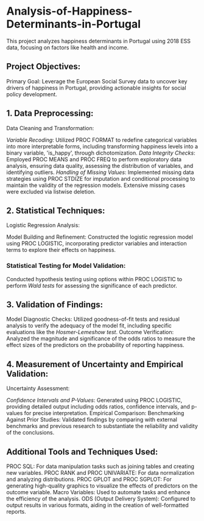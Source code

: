 # Analysis-of-Happiness-Determinants-in-Portugal
This project analyzes happiness determinants in Portugal using 2018 ESS data, focusing on factors like health and income.
## Project Objectives:

Primary Goal: Leverage the European Social Survey data to uncover key drivers of happiness in Portugal, providing actionable insights for social policy development.

## 1. Data Preprocessing:
Data Cleaning and Transformation:

*Variable Recoding*: Utilized PROC FORMAT to redefine categorical variables into more interpretable forms, including transforming happiness levels into a binary variable, 'is_happy', through dichotomization.
*Data Integrity Checks*: Employed PROC MEANS and PROC FREQ to perform exploratory data analysis, ensuring data quality, assessing the distribution of variables, and identifying outliers.
*Handling of Missing Values*: Implemented missing data strategies using PROC STDIZE for imputation and conditional processing to maintain the validity of the regression models. Extensive missing cases were excluded via listwise deletion.
## 2. Statistical Techniques:
Logistic Regression Analysis:

Model Building and Refinement: Constructed the logistic regression model using PROC LOGISTIC, incorporating predictor variables and interaction terms to explore their effects on happiness.
### Statistical Testing for Model Validation: 
Conducted hypothesis testing using options within PROC LOGISTIC to perform *Wald tests* for assessing the significance of each predictor.
## 3. Validation of Findings:

Model Diagnostic Checks: Utilized goodness-of-fit tests and residual analysis to verify the adequacy of the model fit, including specific evaluations like the *Hosmer-Lemeshow test*.
Outcome Verification: Analyzed the magnitude and significance of the odds ratios to measure the effect sizes of the predictors on the probability of reporting happiness.
## 4. Measurement of Uncertainty and Empirical Validation:
Uncertainty Assessment:

*Confidence Intervals and P-Values*: Generated using PROC LOGISTIC, providing detailed output including odds ratios, confidence intervals, and p-values for precise interpretation.
Empirical Comparison:
Benchmarking Against Prior Studies: Validated findings by comparing with external benchmarks and previous research to substantiate the reliability and validity of the conclusions.
## Additional Tools and Techniques Used:
PROC SQL: For data manipulation tasks such as joining tables and creating new variables.
PROC RANK and PROC UNIVARIATE: For data normalization and analyzing distributions.
PROC GPLOT and PROC SGPLOT: For generating high-quality graphics to visualize the effects of predictors on the outcome variable.
Macro Variables: Used to automate tasks and enhance the efficiency of the analysis.
ODS (Output Delivery System): Configured to output results in various formats, aiding in the creation of well-formatted reports.


